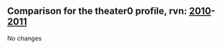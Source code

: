 ## Comparison for the theater0 profile, rvn: [2010](https://github.com/PRO100KatYT/FortniteProfileRevisions/tree/main/profiles/theater0/2010%20theater0.json)-[2011](https://github.com/PRO100KatYT/FortniteProfileRevisions/tree/main/profiles/theater0/2011%20theater0.json)

No changes
